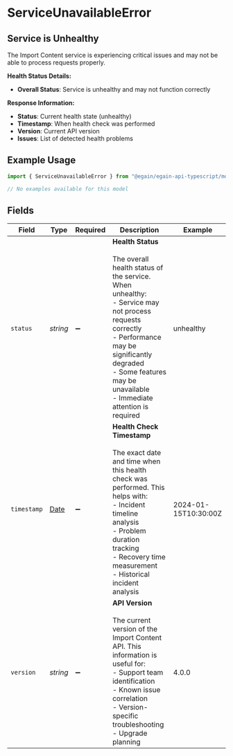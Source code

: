 # ServiceUnavailableError

## Service is Unhealthy

The Import Content service is experiencing critical issues and may not be able to process requests properly.

**Health Status Details:**
- **Overall Status**: Service is unhealthy and may not function correctly

**Response Information:**
- **Status**: Current health state (unhealthy)
- **Timestamp**: When health check was performed
- **Version**: Current API version
- **Issues**: List of detected health problems


## Example Usage

```typescript
import { ServiceUnavailableError } from "@egain/egain-api-typescript/models/errors";

// No examples available for this model
```

## Fields

| Field                                                                                                                                                                                                                                       | Type                                                                                                                                                                                                                                        | Required                                                                                                                                                                                                                                    | Description                                                                                                                                                                                                                                 | Example                                                                                                                                                                                                                                     |
| ------------------------------------------------------------------------------------------------------------------------------------------------------------------------------------------------------------------------------------------- | ------------------------------------------------------------------------------------------------------------------------------------------------------------------------------------------------------------------------------------------- | ------------------------------------------------------------------------------------------------------------------------------------------------------------------------------------------------------------------------------------------- | ------------------------------------------------------------------------------------------------------------------------------------------------------------------------------------------------------------------------------------------- | ------------------------------------------------------------------------------------------------------------------------------------------------------------------------------------------------------------------------------------------- |
| `status`                                                                                                                                                                                                                                    | *string*                                                                                                                                                                                                                                    | :heavy_minus_sign:                                                                                                                                                                                                                          | **Health Status**<br/><br/>The overall health status of the service. When unhealthy:<br/>- Service may not process requests correctly<br/>- Performance may be significantly degraded<br/>- Some features may be unavailable<br/>- Immediate attention is required<br/> | unhealthy                                                                                                                                                                                                                                   |
| `timestamp`                                                                                                                                                                                                                                 | [Date](https://developer.mozilla.org/en-US/docs/Web/JavaScript/Reference/Global_Objects/Date)                                                                                                                                               | :heavy_minus_sign:                                                                                                                                                                                                                          | **Health Check Timestamp**<br/><br/>The exact date and time when this health check was performed. This helps with:<br/>- Incident timeline analysis<br/>- Problem duration tracking<br/>- Recovery time measurement<br/>- Historical incident analysis<br/> | 2024-01-15T10:30:00Z                                                                                                                                                                                                                        |
| `version`                                                                                                                                                                                                                                   | *string*                                                                                                                                                                                                                                    | :heavy_minus_sign:                                                                                                                                                                                                                          | **API Version**<br/><br/>The current version of the Import Content API. This information is useful for:<br/>- Support team identification<br/>- Known issue correlation<br/>- Version-specific troubleshooting<br/>- Upgrade planning<br/>  | 4.0.0                                                                                                                                                                                                                                       |